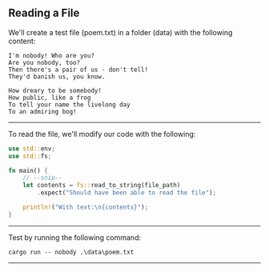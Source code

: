 ## Reading a File ##

We'll create a test file (poem.txt) in a folder (data) with the following 
content:

```
I'm nobody! Who are you?
Are you nobody, too?
Then there's a pair of us - don't tell!
They'd banish us, you know.

How dreary to be somebody!
How public, like a frog
To tell your name the livelong day
To an admiring bog!
```

---

To read the file, we'll modify our code with the following:

```rust
use std::env;
use std::fs;

fn main() {
    // --snip--
    let contents = fs::read_to_string(file_path)
        .expect("Should have been able to read the file");

    println!("With text:\n{contents}");
}
```

---

Test by running the following command:

```
cargo run -- nobody .\data\poem.txt
```

---
